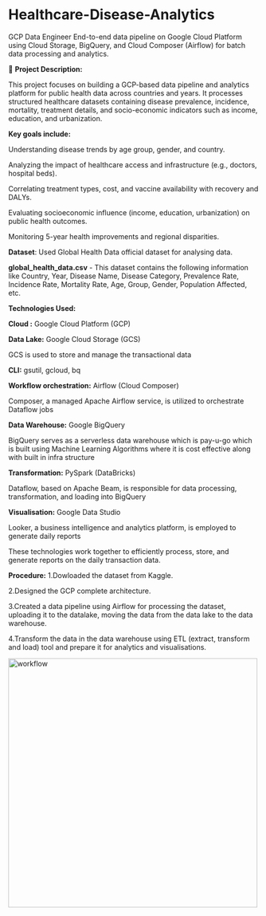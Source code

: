 # Healthcare-Disease-Analytics
GCP Data Engineer
End-to-end data pipeline on Google Cloud Platform using Cloud Storage, BigQuery, and Cloud Composer (Airflow) for batch data processing and analytics.

📝 **Project Description:**

This project focuses on building a GCP-based data pipeline and analytics platform for public health data across countries and years. It processes structured healthcare datasets containing disease prevalence, incidence, mortality, treatment details, and socio-economic indicators such as income, education, and urbanization.

**Key goals include:**

Understanding disease trends by age group, gender, and country.

Analyzing the impact of healthcare access and infrastructure (e.g., doctors, hospital beds).

Correlating treatment types, cost, and vaccine availability with recovery and DALYs.

Evaluating socioeconomic influence (income, education, urbanization) on public health outcomes.

Monitoring 5-year health improvements and regional disparities.

**Dataset**:
Used Global Health Data official dataset for analysing data.

**global_health_data.csv** - This dataset contains the following information like Country, Year, Disease Name, Disease Category, Prevalence Rate, Incidence Rate, Mortality Rate,	Age, Group, Gender, Population Affected, etc.

**Technologies Used:**

**Cloud :** Google Cloud Platform (GCP)

**Data Lake:** Google Cloud Storage (GCS)

GCS is used to store and manage the transactional data

**CLI:** gsutil, gcloud, bq

**Workflow orchestration:** Airflow (Cloud Composer)

Composer, a managed Apache Airflow service, is utilized to orchestrate Dataflow jobs

**Data Warehouse:** Google BigQuery

BigQuery serves as a serverless data warehouse which is pay-u-go which is built using Machine Learning Algorithms where it is cost effective along with built in infra structure

**Transformation:** PySpark (DataBricks)

Dataflow, based on Apache Beam, is responsible for data processing, transformation, and loading into BigQuery

**Visualisation:** Google Data Studio

Looker, a business intelligence and analytics platform, is employed to generate daily reports

These technologies work together to efficiently process, store, and generate reports on the daily transaction data.

**Procedure:**
1.Dowloaded the dataset from Kaggle.

2.Designed the GCP complete architecture.

3.Created a data pipeline using Airflow for processing the dataset, uploading it to the datalake, moving the data from the data lake to the data warehouse.

4.Transform the data in the data warehouse using ETL (extract, transform and load) tool and prepare it for analytics and visualisations.

<img width="500" alt="workflow" src="https://github.com/user-attachments/assets/82ba754a-696c-412f-93c4-8659d43941d8" />



